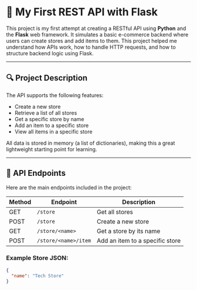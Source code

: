 # 🧩 My First REST API with Flask

This project is my first attempt at creating a RESTful API using **Python** and the **Flask** web framework. It simulates a basic e-commerce backend where users can create stores and add items to them. This project helped me understand how APIs work, how to handle HTTP requests, and how to structure backend logic using Flask.

---

## 🔍 Project Description

The API supports the following features:

- Create a new store
- Retrieve a list of all stores
- Get a specific store by name
- Add an item to a specific store
- View all items in a specific store

All data is stored in memory (a list of dictionaries), making this a great lightweight starting point for learning.

---

## 🧪 API Endpoints

Here are the main endpoints included in the project:

| Method | Endpoint                     | Description                        |
|--------|------------------------------|------------------------------------|
| GET    | `/store`                     | Get all stores                     |
| POST   | `/store`                     | Create a new store                 |
| GET    | `/store/<name>`              | Get a store by its name            |
| POST   | `/store/<name>/item`         | Add an item to a specific store    |

### Example Store JSON:
```json
{
  "name": "Tech Store"
}
